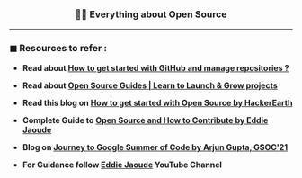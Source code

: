 ### <p align="center"> 👨‍💻 Everything about Open Source  </p>

-----------------------------------------------------------------

### ◼ Resources to refer : 

* **Read about [How to get started with GitHub and manage repositories ?](https://docs.github.com/en/get-started/quickstart)**

* **Read about [Open Source Guides | Learn to Launch & Grow projects](https://opensource.guide/)**

* **Read this blog on [How to get started with Open Source by HackerEarth](https://www.hackerearth.com/getstarted-opensource/)**

* **Complete Guide to [Open Source and How to Contribute by Eddie Jaoude](https://www.youtube.com/watch?v=yzeVMecydCE)**

* **Blog on [Journey to Google Summer of Code by Arjun Gupta, GSOC'21](https://medium.com/@arjupta/my-journey-to-gsoc-fb653188cd95)**

* **For Guidance follow [Eddie Jaoude](https://www.youtube.com/c/eddiejaoude/featured) YouTube Channel**
